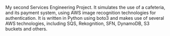 My second Services Engineering Project. It simulates the use of a cafeteria, and its payment system, using AWS image recognition technologies for authentication. It is written in Python using boto3 and makes use of several AWS technologies, including SQS, Rekognition, SFN, DynamoDB, S3 buckets and others.
